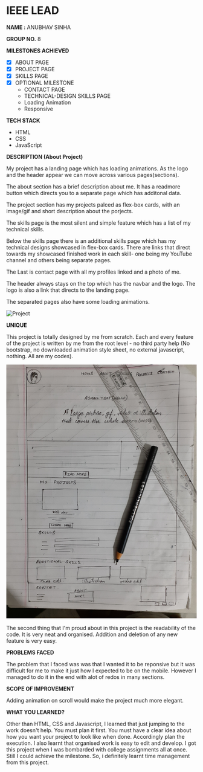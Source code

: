 # IEEE LEAD

**NAME :** ANUBHAV SINHA

**GROUP NO.** 8


**MILESTONES ACHIEVED**
* [x] ABOUT PAGE
* [x] PROJECT PAGE
* [x] SKILLS PAGE
* [x] OPTIONAL MILESTONE 
    * CONTACT PAGE
    * TECHNICAL-DESIGN SKILLS PAGE
    * Loading Animation
    * Responsive


**TECH STACK**
* HTML
* CSS
* JavaScript

**DESCRIPTION (About Project)**

My project has a landing page which has loading animations. As the logo and the header appear we can move across various pages(sections).

The about section has a brief description about me. It has a readmore button which directs you to a separate page which has additonal data.

The project section has my projects palced as flex-box cards, with an image/gif and short description about the porjects.

The skills page is the most silent and simple feature which has a list of my technical skills.

Below the skills page there is an additional skills page which has my technical designs showcased in flex-box cards. There are links that direct towards my 
showcased finished work in each skill- one being my YouTube channel and others being separate pages.

The Last is contact page with all my profiles linked and a photo of me.

The header always stays on the top which has the navbar and the logo. The logo is also a link that directs to the landing page.

The separated pages also have some loading animations.

![Project](./images/project01.gif)

**UNIQUE**

This project is totally designed by me from scratch. Each and every feature of the project is written by me from the root level - no third party help (No bootstrap, no downloaded animation style sheet, no external javascript, nothing. All are my codes).

![Design](./images/Design_of_project.jpg)

The second thing that I'm proud about in this project is the readability of the code. It is very neat and organised. Addition and deletion of any new feature is very easy.

**PROBLEMS FACED**

The problem that I faced was was that I wanted it to be reponsive but it was difficult for me to make it just how I expected to be on the mobile. However I managed to do it in the end with alot of redos in many sections.

**SCOPE OF IMPROVEMENT**

Adding animation on scroll would make the project much more elegant.

**WHAT YOU LEARNED?**

Other than HTML, CSS and Javascript, I learned that just jumping to the work doesn't help. You must plan it first. You must have a clear idea about how you want your project to look like when done. Accordingly plan the execution. I also learnt that organised work is easy to edit and develop. I got this project when I was bombarded with college assignments all at once. Still I could achieve the milestone. So, i definitely learnt time management from this project.
